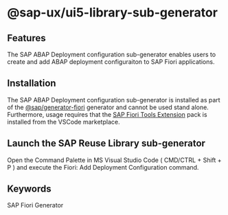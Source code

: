 # @sap-ux/ui5-library-sub-generator

## Features

The SAP ABAP Deployment configuration sub-generator enables users to create and add ABAP deployment configuraiton to SAP Fiori applications.

## Installation

The  SAP ABAP Deployment configuration sub-generator is installed as part of the [@sap/generator-fiori](https://www.npmjs.com/package/@sap/generator-fiori) generator and cannot be used stand alone. Furthermore, usage requires that the [SAP Fiori Tools Extension](https://marketplace.visualstudio.com/items?itemName=SAPSE.sap-ux-fiori-tools-extension-pack) pack is installed from the VSCode marketplace.

## Launch the SAP Reuse Library sub-generator

Open the Command Palette in MS Visual Studio Code ( CMD/CTRL + Shift + P ) and execute the Fiori: Add Deployment Configuration command.

## Keywords
SAP Fiori Generator
